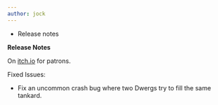 ```yaml
---
author: jock
---
```

* Release notes

**Release Notes**

On [itch.io](https://haikuinteractive.itch.io/dwerg-saga/patreon-access) for patrons.

Fixed Issues:

-   Fix an uncommon crash bug where two Dwergs try to fill the same tankard.
